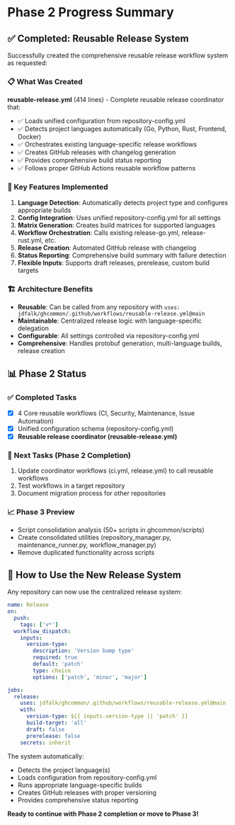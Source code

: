 # Phase 2 Progress Summary

## ✅ Completed: Reusable Release System

Successfully created the comprehensive reusable release workflow system as requested:

### 📋 What Was Created

**reusable-release.yml** (414 lines) - Complete reusable release coordinator that:
- ✅ Loads unified configuration from repository-config.yml
- ✅ Detects project languages automatically (Go, Python, Rust, Frontend, Docker)
- ✅ Orchestrates existing language-specific release workflows
- ✅ Creates GitHub releases with changelog generation
- ✅ Provides comprehensive build status reporting
- ✅ Follows proper GitHub Actions reusable workflow patterns

### 🔧 Key Features Implemented

1. **Language Detection**: Automatically detects project type and configures appropriate builds
2. **Config Integration**: Uses unified repository-config.yml for all settings
3. **Matrix Generation**: Creates build matrices for supported languages
4. **Workflow Orchestration**: Calls existing release-go.yml, release-rust.yml, etc.
5. **Release Creation**: Automated GitHub release with changelog
6. **Status Reporting**: Comprehensive build summary with failure detection
7. **Flexible Inputs**: Supports draft releases, prerelease, custom build targets

### 🏗️ Architecture Benefits

- **Reusable**: Can be called from any repository with `uses: jdfalk/ghcommon/.github/workflows/reusable-release.yml@main`
- **Maintainable**: Centralized release logic with language-specific delegation
- **Configurable**: All settings controlled via repository-config.yml
- **Comprehensive**: Handles protobuf generation, multi-language builds, release creation

## 📊 Phase 2 Status

### ✅ Completed Tasks
- [x] 4 Core reusable workflows (CI, Security, Maintenance, Issue Automation)
- [x] Unified configuration schema (repository-config.yml)
- [x] **Reusable release coordinator (reusable-release.yml)**

### 🔄 Next Tasks (Phase 2 Completion)
1. Update coordinator workflows (ci.yml, release.yml) to call reusable workflows
2. Test workflows in a target repository
3. Document migration process for other repositories

### 📈 Phase 3 Preview
- Script consolidation analysis (50+ scripts in ghcommon/scripts)
- Create consolidated utilities (repository_manager.py, maintenance_runner.py, workflow_manager.py)
- Remove duplicated functionality across scripts

## 🚀 How to Use the New Release System

Any repository can now use the centralized release system:

```yaml
name: Release
on:
  push:
    tags: ['v*']
  workflow_dispatch:
    inputs:
      version-type:
        description: 'Version bump type'
        required: true
        default: 'patch'
        type: choice
        options: ['patch', 'minor', 'major']

jobs:
  release:
    uses: jdfalk/ghcommon/.github/workflows/reusable-release.yml@main
    with:
      version-type: ${{ inputs.version-type || 'patch' }}
      build-target: 'all'
      draft: false
      prerelease: false
    secrets: inherit
```

The system automatically:
- Detects the project language(s)
- Loads configuration from repository-config.yml
- Runs appropriate language-specific builds
- Creates GitHub releases with proper versioning
- Provides comprehensive status reporting

**Ready to continue with Phase 2 completion or move to Phase 3!**
